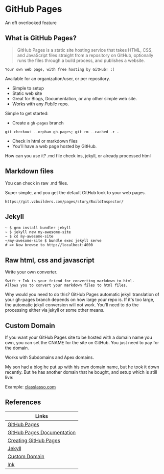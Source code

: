 # GitHub Pages
An oft overlooked feature

## What is GitHub Pages?

> GitHub Pages is a static site hosting service that takes HTML, CSS, and JavaScript files straight from a repository on GitHub, optionally runs the files through a build process, and publishes a website.

	Your own web page, with free hosting by GitHub! :)

Available for an organization/user, or per repository.

- Simple to setup
- Static web site
- Great for Blogs, Documentation, or any other simple web site.
- Works with any *Public* repo.

Simple to get started:
- Create a `gh-pages` branch

```
git checkout --orphan gh-pages; git rm --cached -r .
```

- Check in html or markdown files
- You’ll have a web page hosted by GitHub.


How can you use it?
.md file check ins, jekyll, or already processed html

## Markdown files

You can check in raw .md files.

Super simple, and you get the default GitHub look to your web pages.  


	https://git.vzbuilders.com/pages/stury/BuildInspector/
	

## Jekyll

```
~ $ gem install bundler jekyll
~ $ jekyll new my-awesome-site
~ $ cd my-awesome-site
~/my-awesome-site $ bundle exec jekyll serve
# => Now browse to http://localhost:4000
```



## Raw html, css and javascript

Write your own converter.
	
	Swift + Ink is your friend for converting markdown to html.
	Allows you to convert your markdown files to html files.

Why would you need to do this?  GitHub Pages automatic jekyll translation of your gh-pages branch depends on how large your repo is.  If it's too large, the automatic jekyll conversion will not work.  You'll need to do the processing either via jekyll or some other means.  

## Custom Domain

If you want your GitHub Pages site to be hosted with a domain name you own, you can set the CNAME for the site on GitHub.  You just need to pay for the domain.

Works with Subdomains and Apex domains.

My son had a blog he put up with his own domain name, but he took it down recently.  But he has another domain that he bought, and setup which is still live:

Example:  [classlasso.com](https://classlasso.com)

## References

| Links |
| ---- | 
| [GitHub Pages](https://pages.github.com/) |
| [GitHub Pages Documentation](https://docs.github.com/en/pages) |
| [Creating GitHub Pages](https://docs.github.com/en/pages/getting-started-with-github-pages/creating-a-github-pages-site) |
| [Jekyll](https://docs.github.com/en/pages/setting-up-a-github-pages-site-with-jekyll) |
| [Custom Domain](https://docs.github.com/en/pages/configuring-a-custom-domain-for-your-github-pages-site) |
| [Ink](https://github.com/JohnSundell/Ink) |

